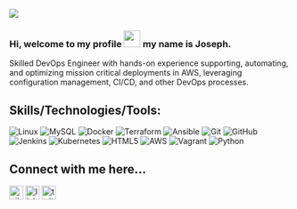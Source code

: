 ![](https://komarev.com/ghpvc/?username=evadox&color=blue)

### Hi, welcome to my profile <img src="https://raw.githubusercontent.com/MartinHeinz/MartinHeinz/master/wave.gif" width="30px"> my name is Joseph.

Skilled DevOps Engineer with hands-on experience supporting, automating, and optimizing mission critical deployments in AWS, leveraging configuration management, CI/CD, and other DevOps processes.

## Skills/Technologies/Tools:
![Linux](https://img.shields.io/badge/Linux-FCC624?style=for-the-badge&logo=linux&logoColor=black)
![MySQL](https://img.shields.io/badge/mysql-%2300f.svg?style=for-the-badge&logo=mysql&logoColor=white)
![Docker](https://img.shields.io/badge/docker-%230db7ed.svg?style=for-the-badge&logo=docker&logoColor=white)
![Terraform](https://img.shields.io/badge/terraform-%235835CC.svg?style=for-the-badge&logo=terraform&logoColor=white)
![Ansible](https://img.shields.io/badge/ansible-%231A1918.svg?style=for-the-badge&logo=ansible&logoColor=white)
![Git](https://img.shields.io/badge/git-%23F05033.svg?style=for-the-badge&logo=git&logoColor=white)
![GitHub](https://img.shields.io/badge/github-%23121011.svg?style=for-the-badge&logo=github&logoColor=white)
![Jenkins](https://img.shields.io/badge/jenkins-%232C5263.svg?style=for-the-badge&logo=jenkins&logoColor=white)
![Kubernetes](https://img.shields.io/badge/kubernetes-%23326ce5.svg?style=for-the-badge&logo=kubernetes&logoColor=white)
![HTML5](https://img.shields.io/badge/html5-%23E34F26.svg?style=for-the-badge&logo=html5&logoColor=white)
![AWS](https://img.shields.io/badge/AWS-%23FF9900.svg?style=for-the-badge&logo=amazon-aws&logoColor=white)
![Vagrant](https://img.shields.io/badge/vagrant-%231563FF.svg?style=for-the-badge&logo=vagrant&logoColor=white)
![Python](https://img.shields.io/badge/python-3670A0?style=for-the-badge&logo=python&logoColor=ffdd54)

## Connect with me here...
[<img src='https://cdn.jsdelivr.net/npm/simple-icons@3.0.1/icons/github.svg' alt='github' height='25'>](https://github.com/evadox)  [<img src='https://cdn.jsdelivr.net/npm/simple-icons@3.0.1/icons/linkedin.svg' alt='linkedin' height='25'>](https://www.linkedin.com/in/akinbolajitaiwo/)  [<img src='https://cdn.jsdelivr.net/npm/simple-icons@3.0.1/icons/twitter.svg' alt='twitter' height='25'>](https://twitter.com/@evadox)  

